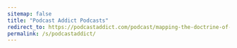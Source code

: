 ```yaml
---
sitemap: false
title: "Podcast Addict Podcasts"
redirect_to: https://podcastaddict.com/podcast/mapping-the-doctrine-of-discovery/3828900
permalink: /s/podcastaddict/
---
```


